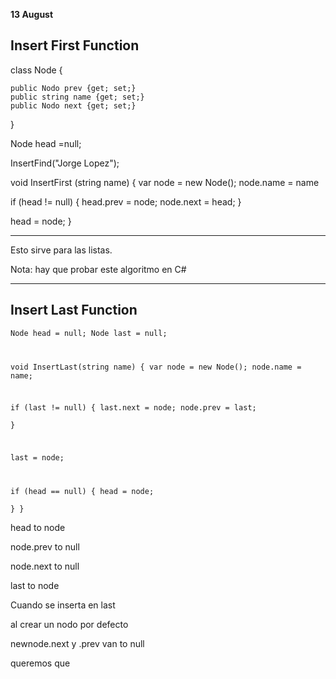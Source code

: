 **13 August**

## Insert First Function

class Node {

    public Nodo prev {get; set;}
    public string name {get; set;}
    public Nodo next {get; set;}
}

Node head =null;

InsertFind("Jorge Lopez");

void InsertFirst (string name)
{
  var node = new Node();
  node.name = name
  
  if (head != null)
  {
    head.prev = node;
    node.next = head;
  }

  head = node;
}

---

Esto sirve para las listas.

Nota: hay que probar este algoritmo en C#

---

## Insert Last Function

<code>Node head = null;
Node last = null;

void InsertLast(string name)
{
  var node = new Node();
  node.name = name;

  if (last != null)
  {
    last.next = node;
    node.prev = last;  
  }

  last = node;

  if (head == null)
  {
    head = node;  
  }
}</code>


head to node 

node.prev to null

node.next to null

last to node


Cuando se inserta en last 

al crear un nodo por defecto


newnode.next y .prev van to null

queremos que 












